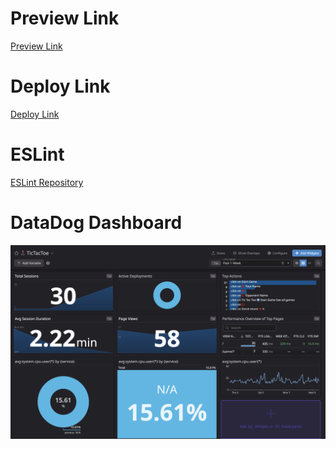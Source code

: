 # Preview Link
[Preview Link](https://final-assignment-vihu-dsrfzdz4o-gudlaug-vestmanns-projects.vercel.app)

# Deploy Link
[Deploy Link](https://final-assignment-vihu-8ypwkovyg-gudlaug-vestmanns-projects.vercel.app)

# ESLint
[ESLint Repository](https://github.com/gudlaugvest/eslint-plugin-no-moment)

# DataDog Dashboard
![Datadog TODO dashboard](dashboard.png)
